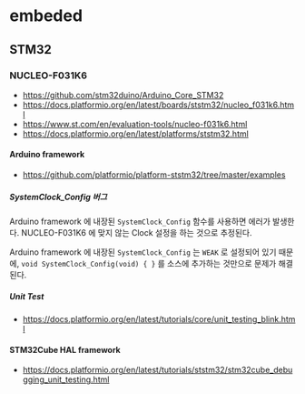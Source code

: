 # embeded
## STM32
### NUCLEO-F031K6
* https://github.com/stm32duino/Arduino_Core_STM32
* https://docs.platformio.org/en/latest/boards/ststm32/nucleo_f031k6.html
* https://www.st.com/en/evaluation-tools/nucleo-f031k6.html
* https://docs.platformio.org/en/latest/platforms/ststm32.html

#### Arduino framework
* https://github.com/platformio/platform-ststm32/tree/master/examples

##### SystemClock_Config 버그
Arduino framework 에 내장된 `SystemClock_Config` 함수를 사용하면 에러가 발생한다.
NUCLEO-F031K6 에 맞지 않는 Clock 설정을 하는 것으로 추정된다.

Arduino framework 에 내장된 `SystemClock_Config` 는 `WEAK` 로 설정되어 있기 때문에,
`void SystemClock_Config(void) { }` 를 소스에 추가하는 것만으로 문제가 해결된다.

##### Unit Test
* https://docs.platformio.org/en/latest/tutorials/core/unit_testing_blink.html

#### STM32Cube HAL framework
* https://docs.platformio.org/en/latest/tutorials/ststm32/stm32cube_debugging_unit_testing.html
